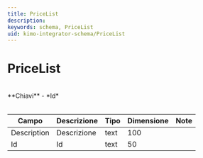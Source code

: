 ```yaml
---
title: PriceList
description:
keywords: schema, PriceList
uid: kimo-integrator-schema/PriceList
---
```


# PriceList

<br>
**Chiavi**
- *Id*
<br><br>

| Campo | Descrizione | Tipo | Dimensione | Note |
| --- | --- | --- | --- | --- |
| Description | Descrizione | text | 100 |  |
| Id | Id | text | 50 |  |

